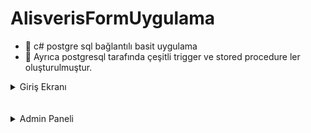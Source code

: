 # AlisverisFormUygulama

- 🌱 c# postgre sql bağlantılı basit uygulama
- 🌱 Ayrıca postgresql tarafında çeşitli trigger ve stored procedure ler oluşturulmuştur.
<details>
<summary> Giriş Ekranı </summary>
<details>
<summary>Login:</summary><img align="left" alt="c ++" width="250px" src="https://github.com/bilgekara/bilgekara/blob/main/pic/1.png" />
</details>

<details>
  <summary>Sign In</summary> <img align="left" alt="c-sharp" width="250px" src="https://github.com/bilgekara/bilgekara/blob/main/pic/2.png" />
</details>
<details>
  <summary>Login: </summary> <img align="left" alt="react-native" width="250px" src="https://github.com/bilgekara/bilgekara/blob/main/pic/3.png" />
</details>
</details>
<br />
<br />

<details>
<summary> Admin Paneli </summary>
<details>
<summary>Ana Sayfa:</summary> <img align="right" alt="html5" width="400px" src="https://github.com/bilgekara/bilgekara/blob/main/pic/4.png" />
</details>
<details>
<summary>Search:</summary><img align="right" alt="css3" width="400px" src="https://github.com/bilgekara/bilgekara/blob/main/pic/search.png" />
</details>
<details>
<summary>Kategoriler:</summary><img align="right" alt="css3" width="400px" src="https://github.com/bilgekara/bilgekara/blob/main/pic/5.png" /><img align="right" alt="css3" width="290px" src="https://github.com/bilgekara/bilgekara/blob/main/pic/kategori.png" />
</details>
<details>
<summary>Ürün CRUD:</summary><img align="right" alt="css3" width="400px" src="https://github.com/bilgekara/bilgekara/blob/main/pic/6.png" />
</details>
</details>